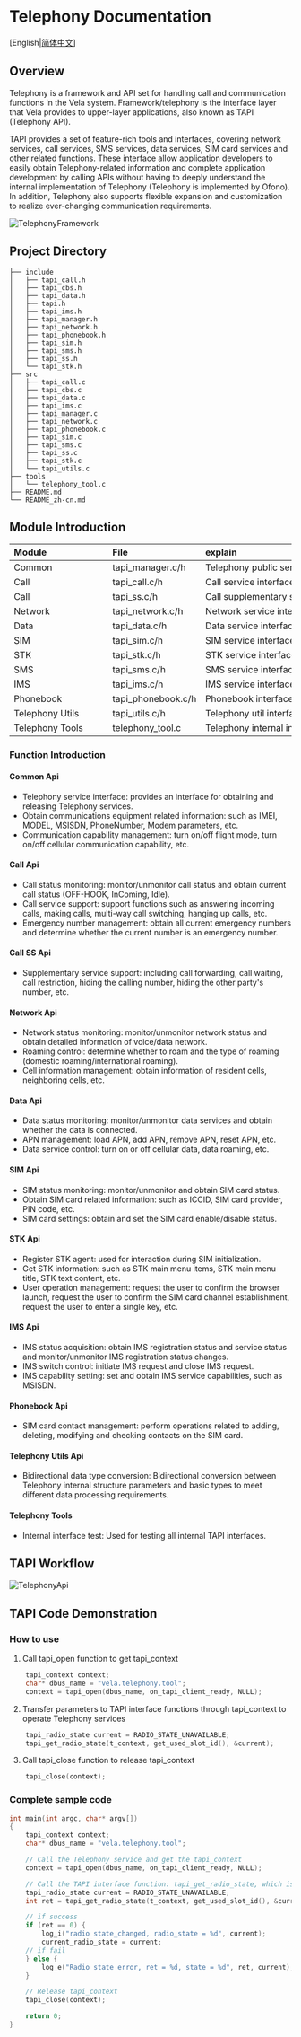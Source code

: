 # Telephony Documentation

[English|[简体中文](./README_zh-cn.md)]

## **Overview**

Telephony is a framework and API set for handling call and communication functions in the Vela system. Framework/telephony is the interface layer that Vela provides to upper-layer applications, also known as TAPI (Telephony API).

TAPI provides a set of feature-rich tools and interfaces, covering network services, call services, SMS services, data services, SIM card services and other related functions. These interface allow application developers to easily obtain Telephony-related information and complete application development by calling APIs without having to deeply understand the internal implementation of Telephony (Telephony is implemented by Ofono). In addition, Telephony also supports flexible expansion and customization to realize ever-changing communication requirements.

![TelephonyFramework](./TelephonyFramework.jpg)

## **Project Directory**
```tree
├── include
│   ├── tapi_call.h
│   ├── tapi_cbs.h
│   ├── tapi_data.h
│   ├── tapi.h
│   ├── tapi_ims.h
│   ├── tapi_manager.h
│   ├── tapi_network.h
│   ├── tapi_phonebook.h
│   ├── tapi_sim.h
│   ├── tapi_sms.h
│   ├── tapi_ss.h
│   └── tapi_stk.h
├── src
│   ├── tapi_call.c
│   ├── tapi_cbs.c
│   ├── tapi_data.c
│   ├── tapi_ims.c
│   ├── tapi_manager.c
│   ├── tapi_network.c
│   ├── tapi_phonebook.c
│   ├── tapi_sim.c
│   ├── tapi_sms.c
│   ├── tapi_ss.c
│   ├── tapi_stk.c
│   └── tapi_utils.c
├── tools
│   └── telephony_tool.c
├── README.md
└── README_zh-cn.md
```

## **Module Introduction**

| Module     | File  | explain      |
| :------ | :------- | :--------- |
| Common | tapi_manager.c/h  | <div style="width: 2000pt">Telephony public service interface |
| Call | tapi_call.c/h | Call service interface|
| Call | tapi_ss.c/h | Call supplementary service interface|
| Network | tapi_network.c/h | Network service interface |
| Data | tapi_data.c/h | Data service interface  |
| SIM | tapi_sim.c/h  |SIM service interface|
| STK | tapi_stk.c/h  |STK service interface|
| SMS | tapi_sms.c/h | SMS service interface |
| IMS | tapi_ims.c/h | IMS service interface  |
| Phonebook | tapi_phonebook.c/h | Phonebook interface  |
| <div style="width: 120pt">Telephony Utils| tapi_utils.c/h |Telephony util interface |
| Telephony Tools| telephony_tool.c | Telephony internal interface test  |

### **Function Introduction**

#### Common Api
- Telephony service interface: provides an interface for obtaining and releasing Telephony services.
- Obtain communications equipment related information: such as IMEI, MODEL, MSISDN, PhoneNumber, Modem parameters, etc.
- Communication capability management: turn on/off flight mode, turn on/off cellular communication capability, etc.

#### Call Api
- Call status monitoring: monitor/unmonitor call status and obtain current call status (OFF-HOOK, InComing, Idle).
- Call service support: support functions such as answering incoming calls, making calls, multi-way call switching, hanging up calls, etc.
- Emergency number management: obtain all current emergency numbers and determine whether the current number is an emergency number.

#### Call SS Api
- Supplementary service support: including call forwarding, call waiting, call restriction, hiding the calling number, hiding the other party's number, etc.

#### Network Api
- Network status monitoring: monitor/unmonitor network status and obtain detailed information of voice/data network.
- Roaming control: determine whether to roam and the type of roaming (domestic roaming/international roaming).
- Cell information management: obtain information of resident cells, neighboring cells, etc.

#### Data Api
- Data status monitoring: monitor/unmonitor data services and obtain whether the data is connected.
- APN management: load APN, add APN, remove APN, reset APN, etc.
- Data service control: turn on or off cellular data, data roaming, etc.

#### SIM Api
- SIM status monitoring: monitor/unmonitor and obtain SIM card status.
- Obtain SIM card related information: such as ICCID, SIM card provider, PIN code, etc.
- SIM card settings: obtain and set the SIM card enable/disable status.

#### STK Api
- Register STK agent: used for interaction during SIM initialization.
- Get STK information: such as STK main menu items, STK main menu title, STK text content, etc.
- User operation management: request the user to confirm the browser launch, request the user to confirm the SIM card channel establishment, request the user to enter a single key, etc.

#### IMS Api
- IMS status acquisition: obtain IMS registration status and service status and monitor/unmonitor IMS registration status changes.
- IMS switch control: initiate IMS request and close IMS request.
- IMS capability setting: set and obtain IMS service capabilities, such as MSISDN.

#### Phonebook Api
- SIM card contact management: perform operations related to adding, deleting, modifying and checking contacts on the SIM card.

#### Telephony Utils Api
- Bidirectional data type conversion: Bidirectional conversion between Telephony internal structure parameters and basic types to meet different data processing requirements.

#### Telephony Tools
- Internal interface test: Used for testing all internal TAPI interfaces.

## **TAPI Workflow**

![TelephonyApi](./TapiEn.jpg)

## **TAPI Code Demonstration**
### **How to use**
1. Call tapi_open function to get tapi_context
```c
    tapi_context context;
    char* dbus_name = "vela.telephony.tool";
    context = tapi_open(dbus_name, on_tapi_client_ready, NULL);
```

2. Transfer parameters to TAPI interface functions through tapi_context to operate Telephony services
```c
    tapi_radio_state current = RADIO_STATE_UNAVAILABLE;
    tapi_get_radio_state(t_context, get_used_slot_id(), &current);
```

3. Call tapi_close function to release tapi_context
```c
    tapi_close(context);
```

### **Complete sample code**
```c
int main(int argc, char* argv[])
{
    tapi_context context;
    char* dbus_name = "vela.telephony.tool";

    // Call the Telephony service and get the tapi_context
    context = tapi_open(dbus_name, on_tapi_client_ready, NULL);

    // Call the TAPI interface function: tapi_get_radio_state, which is used to obtain the current radio status of the equipment
    tapi_radio_state current = RADIO_STATE_UNAVAILABLE;
    int ret = tapi_get_radio_state(t_context, get_used_slot_id(), &current);

    // if success
    if (ret == 0) {
        log_i("radio state_changed, radio_state = %d", current);
        current_radio_state = current;
    // if fail
    } else {
        log_e("Radio state error, ret = %d, state = %d", ret, current);
    }

    // Release tapi_context
    tapi_close(context);

    return 0;
}
```
